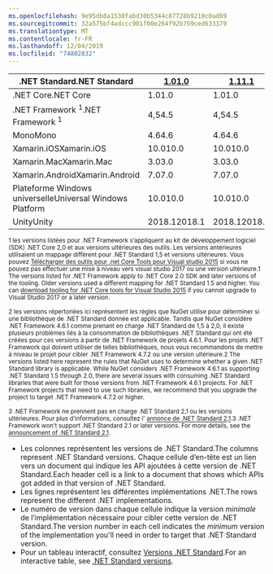 ```yaml
---
ms.openlocfilehash: 9e95db8a1530fabd30b5344c87728b9210c0ad69
ms.sourcegitcommit: 32a575bf4adccc901f00e264f92b759ced633379
ms.translationtype: MT
ms.contentlocale: fr-FR
ms.lasthandoff: 12/04/2019
ms.locfileid: "74802832"
---
```

| <span data-ttu-id="907e4-101">.NET Standard</span><span class="sxs-lookup"><span data-stu-id="907e4-101">.NET Standard</span></span>              | <span data-ttu-id="907e4-102">[1.0]</span><span class="sxs-lookup"><span data-stu-id="907e4-102">[1.0]</span></span>  | <span data-ttu-id="907e4-103">[1.1]</span><span class="sxs-lookup"><span data-stu-id="907e4-103">[1.1]</span></span>  | <span data-ttu-id="907e4-104">[1.2]</span><span class="sxs-lookup"><span data-stu-id="907e4-104">[1.2]</span></span> | <span data-ttu-id="907e4-105">[1.3]</span><span class="sxs-lookup"><span data-stu-id="907e4-105">[1.3]</span></span> | <span data-ttu-id="907e4-106">[1.4]</span><span class="sxs-lookup"><span data-stu-id="907e4-106">[1.4]</span></span> | <span data-ttu-id="907e4-107">[1.5]</span><span class="sxs-lookup"><span data-stu-id="907e4-107">[1.5]</span></span>              | <span data-ttu-id="907e4-108">[1.6]</span><span class="sxs-lookup"><span data-stu-id="907e4-108">[1.6]</span></span>              | <span data-ttu-id="907e4-109">[2.0]</span><span class="sxs-lookup"><span data-stu-id="907e4-109">[2.0]</span></span>               | <span data-ttu-id="907e4-110">[2.1]</span><span class="sxs-lookup"><span data-stu-id="907e4-110">[2.1]</span></span> |
|----------------------------|--------|--------|-------|-------|-------|--------------------|--------------------|---------------------|---------------------
| <span data-ttu-id="907e4-111">.NET Core</span><span class="sxs-lookup"><span data-stu-id="907e4-111">.NET Core</span></span>                  | <span data-ttu-id="907e4-112">1.0</span><span class="sxs-lookup"><span data-stu-id="907e4-112">1.0</span></span>    | <span data-ttu-id="907e4-113">1.0</span><span class="sxs-lookup"><span data-stu-id="907e4-113">1.0</span></span>    | <span data-ttu-id="907e4-114">1.0</span><span class="sxs-lookup"><span data-stu-id="907e4-114">1.0</span></span>   | <span data-ttu-id="907e4-115">1.0</span><span class="sxs-lookup"><span data-stu-id="907e4-115">1.0</span></span>   | <span data-ttu-id="907e4-116">1.0</span><span class="sxs-lookup"><span data-stu-id="907e4-116">1.0</span></span>   | <span data-ttu-id="907e4-117">1.0</span><span class="sxs-lookup"><span data-stu-id="907e4-117">1.0</span></span>                | <span data-ttu-id="907e4-118">1.0</span><span class="sxs-lookup"><span data-stu-id="907e4-118">1.0</span></span>                | <span data-ttu-id="907e4-119">2.0</span><span class="sxs-lookup"><span data-stu-id="907e4-119">2.0</span></span>                 | <span data-ttu-id="907e4-120">3.0</span><span class="sxs-lookup"><span data-stu-id="907e4-120">3.0</span></span> |
| <span data-ttu-id="907e4-121">.NET Framework <sup>1</sup></span><span class="sxs-lookup"><span data-stu-id="907e4-121">.NET Framework <sup>1</sup></span></span>| <span data-ttu-id="907e4-122">4,5</span><span class="sxs-lookup"><span data-stu-id="907e4-122">4.5</span></span>    | <span data-ttu-id="907e4-123">4,5</span><span class="sxs-lookup"><span data-stu-id="907e4-123">4.5</span></span>    | <span data-ttu-id="907e4-124">4.5.1</span><span class="sxs-lookup"><span data-stu-id="907e4-124">4.5.1</span></span> | <span data-ttu-id="907e4-125">4.6</span><span class="sxs-lookup"><span data-stu-id="907e4-125">4.6</span></span>   | <span data-ttu-id="907e4-126">4.6.1</span><span class="sxs-lookup"><span data-stu-id="907e4-126">4.6.1</span></span> | <span data-ttu-id="907e4-127">4.6.1 <sup>2</sup></span><span class="sxs-lookup"><span data-stu-id="907e4-127">4.6.1 <sup>2</sup></span></span> | <span data-ttu-id="907e4-128">4.6.1 <sup>2</sup></span><span class="sxs-lookup"><span data-stu-id="907e4-128">4.6.1 <sup>2</sup></span></span> | <span data-ttu-id="907e4-129">4.6.1 <sup>2</sup></span><span class="sxs-lookup"><span data-stu-id="907e4-129">4.6.1 <sup>2</sup></span></span>  | <span data-ttu-id="907e4-130">N/A<sup>3</sup></span><span class="sxs-lookup"><span data-stu-id="907e4-130">N/A<sup>3</sup></span></span> |
| <span data-ttu-id="907e4-131">Mono</span><span class="sxs-lookup"><span data-stu-id="907e4-131">Mono</span></span>                       | <span data-ttu-id="907e4-132">4.6</span><span class="sxs-lookup"><span data-stu-id="907e4-132">4.6</span></span>    | <span data-ttu-id="907e4-133">4.6</span><span class="sxs-lookup"><span data-stu-id="907e4-133">4.6</span></span>    | <span data-ttu-id="907e4-134">4.6</span><span class="sxs-lookup"><span data-stu-id="907e4-134">4.6</span></span>   | <span data-ttu-id="907e4-135">4.6</span><span class="sxs-lookup"><span data-stu-id="907e4-135">4.6</span></span>   | <span data-ttu-id="907e4-136">4.6</span><span class="sxs-lookup"><span data-stu-id="907e4-136">4.6</span></span>   | <span data-ttu-id="907e4-137">4.6</span><span class="sxs-lookup"><span data-stu-id="907e4-137">4.6</span></span>                | <span data-ttu-id="907e4-138">4.6</span><span class="sxs-lookup"><span data-stu-id="907e4-138">4.6</span></span>                | <span data-ttu-id="907e4-139">5,4</span><span class="sxs-lookup"><span data-stu-id="907e4-139">5.4</span></span>                 | <span data-ttu-id="907e4-140">6.4</span><span class="sxs-lookup"><span data-stu-id="907e4-140">6.4</span></span> |
| <span data-ttu-id="907e4-141">Xamarin.iOS</span><span class="sxs-lookup"><span data-stu-id="907e4-141">Xamarin.iOS</span></span>                | <span data-ttu-id="907e4-142">10.0</span><span class="sxs-lookup"><span data-stu-id="907e4-142">10.0</span></span>   | <span data-ttu-id="907e4-143">10.0</span><span class="sxs-lookup"><span data-stu-id="907e4-143">10.0</span></span>   | <span data-ttu-id="907e4-144">10.0</span><span class="sxs-lookup"><span data-stu-id="907e4-144">10.0</span></span>  | <span data-ttu-id="907e4-145">10.0</span><span class="sxs-lookup"><span data-stu-id="907e4-145">10.0</span></span>  | <span data-ttu-id="907e4-146">10.0</span><span class="sxs-lookup"><span data-stu-id="907e4-146">10.0</span></span>  | <span data-ttu-id="907e4-147">10.0</span><span class="sxs-lookup"><span data-stu-id="907e4-147">10.0</span></span>               | <span data-ttu-id="907e4-148">10.0</span><span class="sxs-lookup"><span data-stu-id="907e4-148">10.0</span></span>               | <span data-ttu-id="907e4-149">10.14</span><span class="sxs-lookup"><span data-stu-id="907e4-149">10.14</span></span>               | <span data-ttu-id="907e4-150">12.16</span><span class="sxs-lookup"><span data-stu-id="907e4-150">12.16</span></span> |
| <span data-ttu-id="907e4-151">Xamarin.Mac</span><span class="sxs-lookup"><span data-stu-id="907e4-151">Xamarin.Mac</span></span>                | <span data-ttu-id="907e4-152">3.0</span><span class="sxs-lookup"><span data-stu-id="907e4-152">3.0</span></span>    | <span data-ttu-id="907e4-153">3.0</span><span class="sxs-lookup"><span data-stu-id="907e4-153">3.0</span></span>    | <span data-ttu-id="907e4-154">3.0</span><span class="sxs-lookup"><span data-stu-id="907e4-154">3.0</span></span>   | <span data-ttu-id="907e4-155">3.0</span><span class="sxs-lookup"><span data-stu-id="907e4-155">3.0</span></span>   | <span data-ttu-id="907e4-156">3.0</span><span class="sxs-lookup"><span data-stu-id="907e4-156">3.0</span></span>   | <span data-ttu-id="907e4-157">3.0</span><span class="sxs-lookup"><span data-stu-id="907e4-157">3.0</span></span>                | <span data-ttu-id="907e4-158">3.0</span><span class="sxs-lookup"><span data-stu-id="907e4-158">3.0</span></span>                | <span data-ttu-id="907e4-159">3.8</span><span class="sxs-lookup"><span data-stu-id="907e4-159">3.8</span></span>                 | <span data-ttu-id="907e4-160">5.16</span><span class="sxs-lookup"><span data-stu-id="907e4-160">5.16</span></span> |
| <span data-ttu-id="907e4-161">Xamarin.Android</span><span class="sxs-lookup"><span data-stu-id="907e4-161">Xamarin.Android</span></span>            | <span data-ttu-id="907e4-162">7.0</span><span class="sxs-lookup"><span data-stu-id="907e4-162">7.0</span></span>    | <span data-ttu-id="907e4-163">7.0</span><span class="sxs-lookup"><span data-stu-id="907e4-163">7.0</span></span>    | <span data-ttu-id="907e4-164">7.0</span><span class="sxs-lookup"><span data-stu-id="907e4-164">7.0</span></span>   | <span data-ttu-id="907e4-165">7.0</span><span class="sxs-lookup"><span data-stu-id="907e4-165">7.0</span></span>   | <span data-ttu-id="907e4-166">7.0</span><span class="sxs-lookup"><span data-stu-id="907e4-166">7.0</span></span>   | <span data-ttu-id="907e4-167">7.0</span><span class="sxs-lookup"><span data-stu-id="907e4-167">7.0</span></span>                | <span data-ttu-id="907e4-168">7.0</span><span class="sxs-lookup"><span data-stu-id="907e4-168">7.0</span></span>                | <span data-ttu-id="907e4-169">8.0</span><span class="sxs-lookup"><span data-stu-id="907e4-169">8.0</span></span>                 | <span data-ttu-id="907e4-170">10.0</span><span class="sxs-lookup"><span data-stu-id="907e4-170">10.0</span></span> |
| <span data-ttu-id="907e4-171">Plateforme Windows universelle</span><span class="sxs-lookup"><span data-stu-id="907e4-171">Universal Windows Platform</span></span> | <span data-ttu-id="907e4-172">10.0</span><span class="sxs-lookup"><span data-stu-id="907e4-172">10.0</span></span>   | <span data-ttu-id="907e4-173">10.0</span><span class="sxs-lookup"><span data-stu-id="907e4-173">10.0</span></span>   | <span data-ttu-id="907e4-174">10.0</span><span class="sxs-lookup"><span data-stu-id="907e4-174">10.0</span></span>  | <span data-ttu-id="907e4-175">10.0</span><span class="sxs-lookup"><span data-stu-id="907e4-175">10.0</span></span>  | <span data-ttu-id="907e4-176">10.0</span><span class="sxs-lookup"><span data-stu-id="907e4-176">10.0</span></span>  | <span data-ttu-id="907e4-177">10.0.16299</span><span class="sxs-lookup"><span data-stu-id="907e4-177">10.0.16299</span></span>         | <span data-ttu-id="907e4-178">10.0.16299</span><span class="sxs-lookup"><span data-stu-id="907e4-178">10.0.16299</span></span>         | <span data-ttu-id="907e4-179">10.0.16299</span><span class="sxs-lookup"><span data-stu-id="907e4-179">10.0.16299</span></span>          | <span data-ttu-id="907e4-180">TBD</span><span class="sxs-lookup"><span data-stu-id="907e4-180">TBD</span></span> |
| <span data-ttu-id="907e4-181">Unity</span><span class="sxs-lookup"><span data-stu-id="907e4-181">Unity</span></span>                      | <span data-ttu-id="907e4-182">2018.1</span><span class="sxs-lookup"><span data-stu-id="907e4-182">2018.1</span></span> | <span data-ttu-id="907e4-183">2018.1</span><span class="sxs-lookup"><span data-stu-id="907e4-183">2018.1</span></span> | <span data-ttu-id="907e4-184">2018.1</span><span class="sxs-lookup"><span data-stu-id="907e4-184">2018.1</span></span>| <span data-ttu-id="907e4-185">2018.1</span><span class="sxs-lookup"><span data-stu-id="907e4-185">2018.1</span></span>| <span data-ttu-id="907e4-186">2018.1</span><span class="sxs-lookup"><span data-stu-id="907e4-186">2018.1</span></span>| <span data-ttu-id="907e4-187">2018.1</span><span class="sxs-lookup"><span data-stu-id="907e4-187">2018.1</span></span>             |  <span data-ttu-id="907e4-188">2018.1</span><span class="sxs-lookup"><span data-stu-id="907e4-188">2018.1</span></span>            | <span data-ttu-id="907e4-189">2018.1</span><span class="sxs-lookup"><span data-stu-id="907e4-189">2018.1</span></span>              | <span data-ttu-id="907e4-190">TBD</span><span class="sxs-lookup"><span data-stu-id="907e4-190">TBD</span></span> |

<span data-ttu-id="907e4-191"><sup>1 les versions listées pour .NET Framework s’appliquent au kit de développement logiciel (SDK) .NET Core 2,0 et aux versions ultérieures des outils. Les versions antérieures utilisaient un mappage différent pour .NET Standard 1,5 et versions ultérieures. Vous pouvez [Télécharger des outils pour .net Core Tools pour Visual studio 2015](https://github.com/dotnet/core/blob/master/release-notes/download-archive.md) si vous ne pouvez pas effectuer une mise à niveau vers visual studio 2017 ou une version ultérieure.</sup></span><span class="sxs-lookup"><span data-stu-id="907e4-191"><sup>1 The versions listed for .NET Framework apply to .NET Core 2.0 SDK and later versions of the tooling. Older versions used a different mapping for .NET Standard 1.5 and higher. You can [download tooling for .NET Core tools for Visual Studio 2015](https://github.com/dotnet/core/blob/master/release-notes/download-archive.md) if you cannot upgrade to Visual Studio 2017 or a later version.</sup></span></span>

<span data-ttu-id="907e4-192"><sup>2 les versions répertoriées ici représentent les règles que NuGet utilise pour déterminer si une bibliothèque de .NET Standard donnée est applicable. Tandis que NuGet considère .NET Framework 4.6.1 comme prenant en charge .NET Standard de 1,5 à 2,0, il existe plusieurs problèmes liés à la consommation de bibliothèques .NET Standard qui ont été créées pour ces versions à partir de .NET Framework de projets 4.6.1. Pour les projets .NET Framework qui doivent utiliser de telles bibliothèques, nous vous recommandons de mettre à niveau le projet pour cibler .NET Framework 4.7.2 ou une version ultérieure.</sup></span><span class="sxs-lookup"><span data-stu-id="907e4-192"><sup>2 The versions listed here represent the rules that NuGet uses to determine whether a given .NET Standard library is applicable. While NuGet considers .NET Framework 4.6.1 as supporting .NET Standard 1.5 through 2.0, there are several issues with consuming .NET Standard libraries that were built for those versions from .NET Framework 4.6.1 projects. For .NET Framework projects that need to use such libraries, we recommend that you upgrade the project to target .NET Framework 4.7.2 or higher.</sup></span></span>

<span data-ttu-id="907e4-193"><sup>3 .NET Framework ne prennent pas en charge .NET Standard 2,1 ou les versions ultérieures. Pour plus d’informations, consultez l' [annonce de .NET Standard 2,1](https://devblogs.microsoft.com/dotnet/announcing-net-standard-2-1/).</sup></span><span class="sxs-lookup"><span data-stu-id="907e4-193"><sup>3 .NET Framework won't support .NET Standard 2.1 or later versions. For more details, see the [announcement of .NET Standard 2.1](https://devblogs.microsoft.com/dotnet/announcing-net-standard-2-1/).</sup></span></span>

- <span data-ttu-id="907e4-194">Les colonnes représentent les versions de .NET Standard.</span><span class="sxs-lookup"><span data-stu-id="907e4-194">The columns represent .NET Standard versions.</span></span> <span data-ttu-id="907e4-195">Chaque cellule d’en-tête est un lien vers un document qui indique les API ajoutées à cette version de .NET Standard.</span><span class="sxs-lookup"><span data-stu-id="907e4-195">Each header cell is a link to a document that shows which APIs got added in that version of .NET Standard.</span></span>
- <span data-ttu-id="907e4-196">Les lignes représentent les différentes implémentations .NET.</span><span class="sxs-lookup"><span data-stu-id="907e4-196">The rows represent the different .NET implementations.</span></span>
- <span data-ttu-id="907e4-197">Le numéro de version dans chaque cellule indique la version *minimale* de l’implémentation nécessaire pour cibler cette version de .NET Standard.</span><span class="sxs-lookup"><span data-stu-id="907e4-197">The version number in each cell indicates the *minimum* version of the implementation you'll need in order to target that .NET Standard version.</span></span>
- <span data-ttu-id="907e4-198">Pour un tableau interactif, consultez [Versions .NET Standard](https://dotnet.microsoft.com/platform/dotnet-standard#versions).</span><span class="sxs-lookup"><span data-stu-id="907e4-198">For an interactive table, see [.NET Standard versions](https://dotnet.microsoft.com/platform/dotnet-standard#versions).</span></span>

[1.0]: https://github.com/dotnet/standard/blob/master/docs/versions/netstandard1.0.md
[1.1]: https://github.com/dotnet/standard/blob/master/docs/versions/netstandard1.1.md
[1.2]: https://github.com/dotnet/standard/blob/master/docs/versions/netstandard1.2.md
[1.3]: https://github.com/dotnet/standard/blob/master/docs/versions/netstandard1.3.md
[1.4]: https://github.com/dotnet/standard/blob/master/docs/versions/netstandard1.4.md
[1.5]: https://github.com/dotnet/standard/blob/master/docs/versions/netstandard1.5.md
[1.6]: https://github.com/dotnet/standard/blob/master/docs/versions/netstandard1.6.md
[2.0]: https://github.com/dotnet/standard/blob/master/docs/versions/netstandard2.0.md
[2.1]: https://github.com/dotnet/standard/blob/master/docs/versions/netstandard2.1.md

